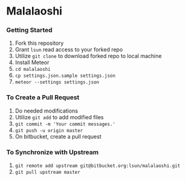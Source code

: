 # Malalaoshi

### Getting Started

1. Fork this repository
2. Grant `lsun` read access to your forked repo
3. Utilize `git clone` to download forked repo to local machine
4. Install Meteor
5. `cd malalaoshi`
5. `cp settings.json.sample settings.json`
6. `meteor --settings settings.json`


### To Create a Pull Request

1. Do needed modifications
2. Utilize `git add` to add modified files
3. `git commit -m 'Your commit messages.'`
4. `git push -u origin master`
5. On bitbucket, create a pull request

### To Synchronize with Upstream

1. `git remote add upstream git@bitbucket.org:lsun/malalaoshi.git`
2. `git pull upstream master`

